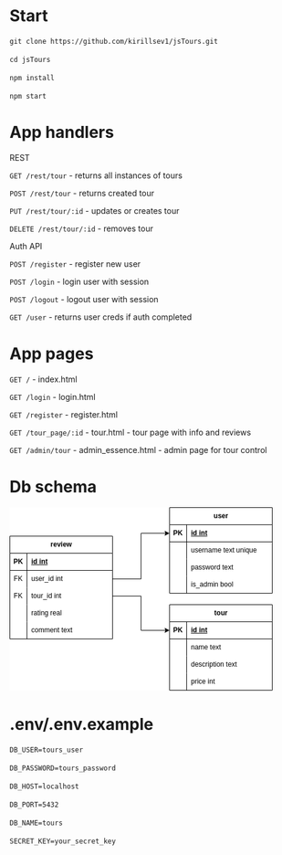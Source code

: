 # Start

    git clone https://github.com/kirillsev1/jsTours.git

    cd jsTours

    npm install

    npm start

# App handlers

REST

`GET /rest/tour` - returns all instances of tours

`POST /rest/tour` - returns created tour

`PUT /rest/tour/:id` - updates or creates tour

`DELETE /rest/tour/:id` - removes tour

Auth API

`POST /register` - register new user

`POST /login` - login user with session

`POST /logout` - logout user with session

`GET /user` - returns user creds if auth completed

# App pages

`GET /` - index.html

`GET /login` - login.html

`GET /register` - register.html

`GET /tour_page/:id` - tour.html - tour page with info and reviews

`GET /admin/tour` - admin_essence.html - admin page for tour control

# Db schema
![alt text](src/integrations/postgres/schema/js_tours.drawio.png)

# .env/.env.example

    DB_USER=tours_user

    DB_PASSWORD=tours_password
    
    DB_HOST=localhost
    
    DB_PORT=5432
    
    DB_NAME=tours
    
    SECRET_KEY=your_secret_key
